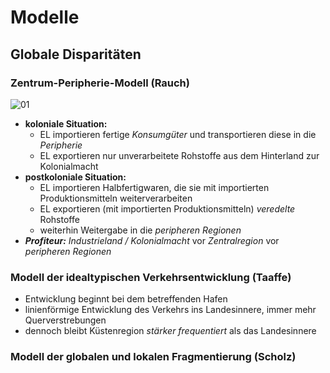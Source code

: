 # Modelle

## Globale Disparitäten

### Zentrum-Peripherie-Modell (Rauch)
![01](https://i.imgur.com/jrIviOw.jpg)

- **koloniale Situation:**
	- EL importieren fertige *Konsumgüter* und transportieren diese in die *Peripherie*
	- EL exportieren nur unverarbeitete Rohstoffe aus dem Hinterland zur Kolonialmacht
- **postkoloniale Situation:**
	- EL importieren Halbfertigwaren, die sie mit importierten Produktionsmitteln weiterverarbeiten
	- EL exportieren (mit importierten Produktionsmitteln) *veredelte* Rohstoffe
	- weiterhin Weitergabe in die *peripheren Regionen*
- ***Profiteur:*** *Industrieland / Kolonialmacht* vor *Zentralregion* vor *peripheren Regionen*

### Modell der idealtypischen Verkehrsentwicklung (Taaffe)

- Entwicklung beginnt bei dem betreffenden Hafen
- linienförmige Entwicklung des Verkehrs ins Landesinnere, immer mehr Querverstrebungen
- dennoch bleibt Küstenregion *stärker frequentiert* als das Landesinnere

### Modell der globalen und lokalen Fragmentierung (Scholz)
<!--stackedit_data:
eyJoaXN0b3J5IjpbLTg5ODg3MDM2MiwxNjU1OTA5MDQ3LDM0NT
cxNzU2Nl19
-->
